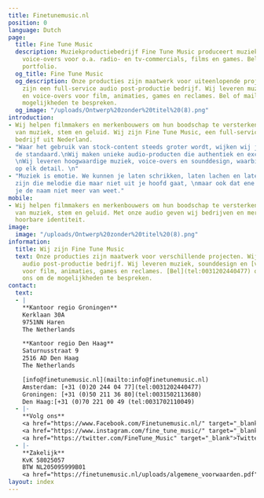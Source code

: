 ```yaml
---
title: Finetunemusic.nl
position: 0
language: Dutch
page:
  title: Fine Tune Music
  description: Muziekproductiebedrijf Fine Tune Music produceert muziek, sounds en
    voice-overs voor o.a. radio- en tv-commercials, films en games. Beluister ons
    portfolio.
  og_title: Fine Tune Music
  og_description: Onze producties zijn maatwerk voor uiteenlopende projecten. Wij
    zijn een full-service audio post-productie bedrijf. Wij leveren muziek, sounddesign
    en voice-overs voor film, animaties, games en reclames. Bel of mail ons om de
    mogelijkheden te bespreken.
  og_image: "/uploads/Ontwerp%20zonder%20titel%20(8).png"
introduction:
- Wij helpen filmmakers en merkenbouwers om hun boodschap te versterken, met de kracht
  van muziek, stem en geluid. Wij zijn Fine Tune Music, een full-service audio post-production
  bedrijf uit Nederland.
- "Waar het gebruik van stock-content steeds groter wordt, wijken wij juist af van
  de standaard.\nWij maken unieke audio-producten die authentiek en exclusief zijn.
  \nWij leveren hoogwaardige muziek, voice-overs en sounddesign, waarbij we letten
  op elk detail. \n"
- "Muziek is emotie. We kunnen je laten schrikken, laten lachen en laten huilen.\nWij
  zijn die melodie die maar niet uit je hoofd gaat, \nmaar ook dat ene liedje waar
  je de naam niet meer van weet."
mobile:
- Wij helpen filmmakers en merkenbouwers om hun boodschap te versterken, met de kracht
  van muziek, stem en geluid. Met onze audio geven wij bedrijven en merken een duidelijke,
  hoorbare identiteit.
image:
  image: "/uploads/Ontwerp%20zonder%20titel%20(8).png"
information:
  title: Wij zijn Fine Tune Music
  text: Onze producties zijn maatwerk voor verschillende projecten. Wij zijn een full-service
    audio post-productie bedrijf. Wij leveren muziek, sounddesign en [voice-overs](https://finetunevoices.nl/)
    voor film, animaties, games en reclames. [Bel](tel:0031202440477) of [mail](mailto:info@finetunemusic.nl)
    ons om de mogelijkheden te bespreken.
contact:
  text:
  - |
    **Kantoor regio Groningen**
    Kerklaan 30A
    9751NN Haren
    The Netherlands

    **Kantoor regio Den Haag**
    Saturnusstraat 9
    2516 AD Den Haag
    The Netherlands

    [info@finetunemusic.nl](mailto:info@finetunemusic.nl)
    Amsterdam: [+31 (0)20 244 04 77](tel:0031202440477)
    Groningen: [+31 (0)50 211 36 80](tel:0031502113680)
    Den Haag:[+31 (0)70 221 00 49 (tel:0031702110049)
  - |-
    **Volg ons**
    <a href="https://www.Facebook.com/Finetunemusic.nl/" target="_blank">Facebook</a>
    <a href="https://www.instagram.com/fine_tune_music/" target="_blank">Instagram</a>
    <a href="https://twitter.com/FineTune_Music" target="_blank">Twitter</a>
  - |-
    **Zakelijk**
    KvK 58025057
    BTW NL205095999B01
    <a href="https://finetunemusic.nl/uploads/algemene_voorwaarden.pdf" target="_blank">Algemene Voorwaarden</a>
layout: index
---
```


